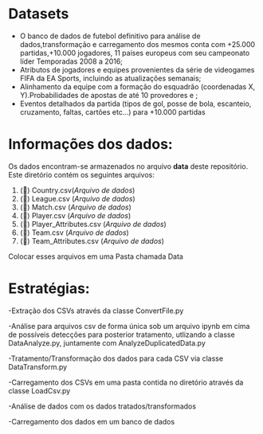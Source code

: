 

# **Datasets**

- O banco de dados de futebol definitivo para análise de dados,transformação e carregamento dos mesmos conta com +25.000 partidas,+10.000 jogadores, 11 países europeus com seu campeonato líder
Temporadas 2008 a 2016;
- Atributos de jogadores e equipes provenientes da série de videogames FIFA da EA Sports, incluindo as atualizações semanais;
- Alinhamento da equipe com a formação do esquadrão (coordenadas X, Y).Probabilidades de apostas de até 10 provedores e ;
- Eventos detalhados da partida (tipos de gol, posse de bola, escanteio, cruzamento, faltas, cartões etc…) para +10.000 partidas

# **Informações dos dados:**

Os dados encontram-se armazenados no arquivo **data** deste repositório. Este diretório contém os seguintes arquivos:

1. (🔎) Country.csv(*Arquivo de dados*)
2. (🔎) League.csv (*Arquivo de dados*)
3. (🔎) Match.csv (*Arquivo de dados*)
4. (🔎) Player.csv (*Arquivo de dados*)
5. (🔎) Player_Attributes.csv (*Arquivo de dados*)
6. (🔎) Team.csv (*Arquivo de dados*)
7. (🔎) Team_Attributes.csv (*Arquivo de dados*)

Colocar esses arquivos em uma Pasta chamada Data

# **Estratégias:**
-Extração dos CSVs através da classe ConvertFile.py

-Análise para arquivos csv de forma única sob um arquivo ipynb em cima de possíveis detecções para posterior tratamento, utlizando a classe DataAnalyze.py, juntamente com AnalyzeDuplicatedData.py

-Tratamento/Transformação dos dados para cada CSV via classe DataTransform.py

-Carregamento dos CSVs em uma pasta contida no diretório através da classe LoadCsv.py

-Análise de dados com os dados tratados/transformados

-Carregamento dos dados em um banco de dados 
